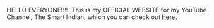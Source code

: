 HELLO EVERYONE!!!!! This is my OFFICIAL WEBSITE for my YouTube Channel, The Smart Indian, which you can check out [here](https://www.youtube.com/channel/UC6CE2zsgo2Co2sYczfVt-RA).
